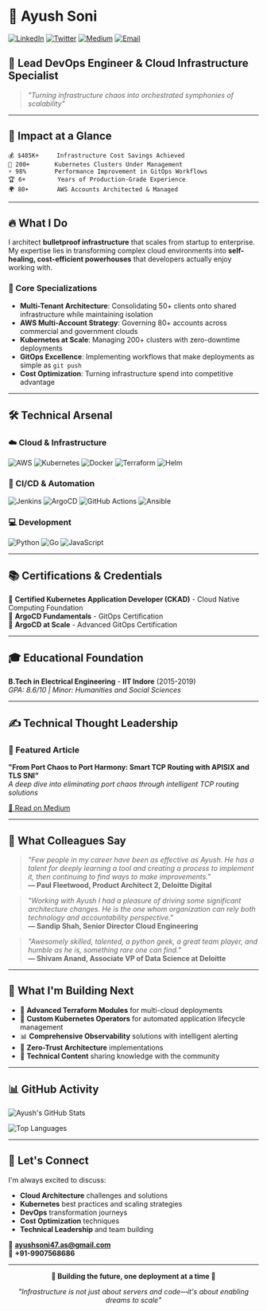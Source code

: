 # 🚀 Ayush Soni

[![LinkedIn](https://img.shields.io/badge/LinkedIn-0077B5?style=for-the-badge&logo=linkedin&logoColor=white)](https://www.linkedin.com/in/ayush-soni-811b91137/)
[![Twitter](https://img.shields.io/badge/Twitter-1DA1F2?style=for-the-badge&logo=twitter&logoColor=white)](https://twitter.com/ayushsoni_7)
[![Medium](https://img.shields.io/badge/Medium-12100E?style=for-the-badge&logo=medium&logoColor=white)](https://medium.com/@ayushsoni47.as)
[![Email](https://img.shields.io/badge/Email-D14836?style=for-the-badge&logo=gmail&logoColor=white)](mailto:ayushsoni47.as@gmail.com)

## 💫 **Lead DevOps Engineer & Cloud Infrastructure Specialist**

> *"Turning infrastructure chaos into orchestrated symphonies of scalability"*

---

## 🎯 **Impact at a Glance**

```
💰 $485K+     Infrastructure Cost Savings Achieved
🚀 200+       Kubernetes Clusters Under Management  
⚡ 98%        Performance Improvement in GitOps Workflows
🏆 6+         Years of Production-Grade Experience
🌍 80+        AWS Accounts Architected & Managed
```

---

## 🔥 **What I Do**

I architect **bulletproof infrastructure** that scales from startup to enterprise. My expertise lies in transforming complex cloud environments into **self-healing, cost-efficient powerhouses** that developers actually enjoy working with.

### **🎯 Core Specializations**
- **Multi-Tenant Architecture**: Consolidating 50+ clients onto shared infrastructure while maintaining isolation
- **AWS Multi-Account Strategy**: Governing 80+ accounts across commercial and government clouds
- **Kubernetes at Scale**: Managing 200+ clusters with zero-downtime deployments
- **GitOps Excellence**: Implementing workflows that make deployments as simple as `git push`
- **Cost Optimization**: Turning infrastructure spend into competitive advantage

---

## 🛠️ **Technical Arsenal**

### **☁️ Cloud & Infrastructure**
![AWS](https://img.shields.io/badge/AWS-FF9900?style=flat-square&logo=amazon-aws&logoColor=white)
![Kubernetes](https://img.shields.io/badge/Kubernetes-326CE5?style=flat-square&logo=kubernetes&logoColor=white)
![Docker](https://img.shields.io/badge/Docker-2496ED?style=flat-square&logo=docker&logoColor=white)
![Terraform](https://img.shields.io/badge/Terraform-623CE4?style=flat-square&logo=terraform&logoColor=white)
![Helm](https://img.shields.io/badge/Helm-0F1689?style=flat-square&logo=helm&logoColor=white)

### **🔄 CI/CD & Automation**
![Jenkins](https://img.shields.io/badge/Jenkins-D24939?style=flat-square&logo=jenkins&logoColor=white)
![ArgoCD](https://img.shields.io/badge/ArgoCD-EF7B4D?style=flat-square&logo=argo&logoColor=white)
![GitHub Actions](https://img.shields.io/badge/GitHub_Actions-2088FF?style=flat-square&logo=github-actions&logoColor=white)
![Ansible](https://img.shields.io/badge/Ansible-EE0000?style=flat-square&logo=ansible&logoColor=white)

### **💻 Development**
![Python](https://img.shields.io/badge/Python-3776AB?style=flat-square&logo=python&logoColor=white)
![Go](https://img.shields.io/badge/Go-00ADD8?style=flat-square&logo=go&logoColor=white)
![JavaScript](https://img.shields.io/badge/JavaScript-F7DF1E?style=flat-square&logo=javascript&logoColor=black)

---

## 📚 **Certifications & Credentials**

🏅 **Certified Kubernetes Application Developer (CKAD)** - Cloud Native Computing Foundation  
🏅 **ArgoCD Fundamentals** - GitOps Certification  
🏅 **ArgoCD at Scale** - Advanced GitOps Certification  

---

## 🎓 **Educational Foundation**

**B.Tech in Electrical Engineering** - **IIT Indore** (2015-2019)  
*GPA: 8.6/10 | Minor: Humanities and Social Sciences*

---

## ✍️ **Technical Thought Leadership**

### **📝 Featured Article**
**"From Port Chaos to Port Harmony: Smart TCP Routing with APISIX and TLS SNI"**  
*A deep dive into eliminating port chaos through intelligent TCP routing solutions*

[📖 Read on Medium](https://medium.com/@ayushsoni47.as/%EF%B8%8E-from-port-chaos-to-port-harmony-smart-tcp-routing-with-apisix-and-tls-sni-909fad88712e)

---

## 💬 **What Colleagues Say**

> *"Few people in my career have been as effective as Ayush. He has a talent for deeply learning a tool and creating a process to implement it, then continuing to find ways to make improvements."*  
> **— Paul Fleetwood, Product Architect 2, Deloitte Digital**

> *"Working with Ayush I had a pleasure of driving some significant architecture changes. He is the one whom organization can rely both technology and accountability perspective."*  
> **— Sandip Shah, Senior Director Cloud Engineering**

> *"Awesomely skilled, talented, a python geek, a great team player, and humble as he is, something rare one can find."*  
> **— Shivam Anand, Associate VP of Data Science at Deloitte**

---

## 🎯 **What I'm Building Next**

- 🔧 **Advanced Terraform Modules** for multi-cloud deployments
- 🤖 **Custom Kubernetes Operators** for automated application lifecycle management
- 📊 **Comprehensive Observability** solutions with intelligent alerting
- 🔐 **Zero-Trust Architecture** implementations
- 📝 **Technical Content** sharing knowledge with the community

---

## 📊 **GitHub Activity**

![Ayush's GitHub Stats](https://github-readme-stats.vercel.app/api?username=soni-ayush&show_icons=true&theme=dark&hide_border=true&bg_color=0a0a0a&title_color=00d4aa&text_color=ffffff&icon_color=00d4aa)

![Top Languages](https://github-readme-stats.vercel.app/api/top-langs/?username=soni-ayush&layout=compact&theme=dark&hide_border=true&bg_color=0a0a0a&title_color=00d4aa&text_color=ffffff)

---

## 🤝 **Let's Connect**

I'm always excited to discuss:
- **Cloud Architecture** challenges and solutions
- **Kubernetes** best practices and scaling strategies  
- **DevOps** transformation journeys
- **Cost Optimization** techniques
- **Technical Leadership** and team building

📧 **ayushsoni47.as@gmail.com**  
📱 **+91-9907568686**

---

<div align="center">

**🌟 Building the future, one deployment at a time 🌟**

*"Infrastructure is not just about servers and code—it's about enabling dreams to scale"*

</div>
